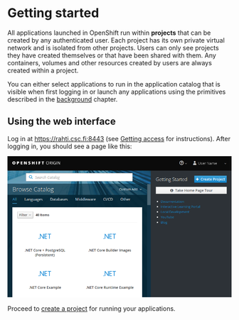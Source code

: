 # Getting started

All applications launched in OpenShift run within **projects** that can be
created by any authenticated user. Each project has its own private virtual
network and is isolated from other projects. Users can only see projects
they have created themselves or that have been shared with them. Any
containers, volumes and other resources created by users are always created
within a project.

You can either select applications to run in the application catalog that is
visible when first logging in or launch any applications using the
primitives described in the [background](/cloud/rahti/introduction) chapter.

## Using the web interface

Log in at https://rahti.csc.fi:8443 (see [Getting access](/cloud/rahti/access)
for instructions). After logging in, you should see a page like this:

![OpenShift main page](img/openshift_main_page_3.7.png)

Proceed to [create a project](/cloud/rahti/usage/projects_and_quota/) for running your applications.
